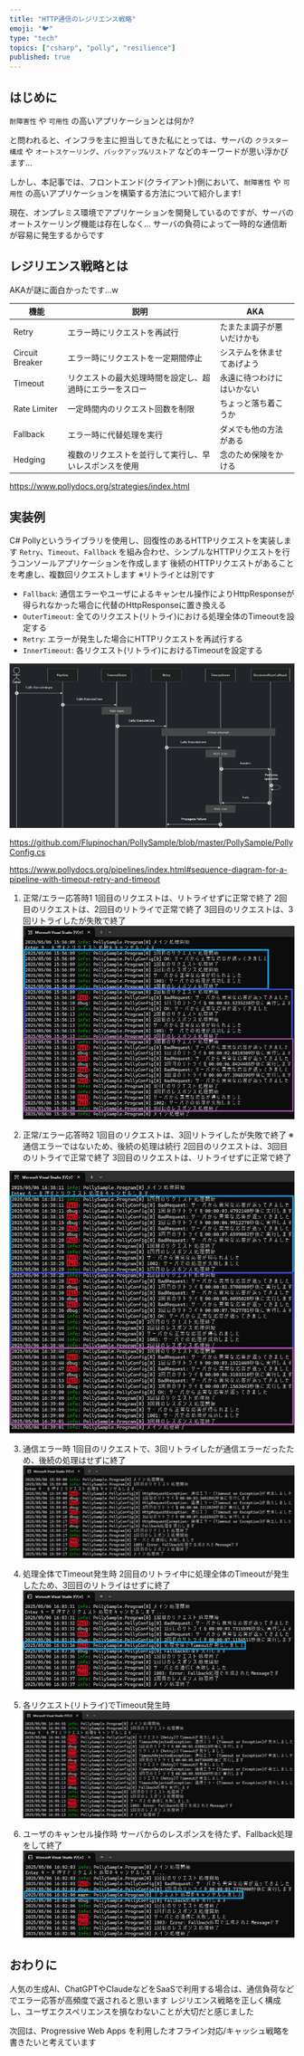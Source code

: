 ```yaml
---
title: "HTTP通信のレジリエンス戦略"
emoji: "🐦"
type: "tech"
topics: ["csharp", "polly", "resilience"]
published: true
---
```


## はじめに

`耐障害性` や `可用性` の高いアプリケーションとは何か?

と問われると、インフラを主に担当してきた私にとっては、サーバの `クラスター構成` や `オートスケーリング`、`バックアップ&リストア` などのキーワードが思い浮かびます...

しかし、本記事では、フロントエンド(クライアント)側において、`耐障害性` や `可用性` の高いアプリケーションを構築する方法について紹介します!

現在、オンプレミス環境でアプリケーションを開発しているのですが、サーバのオートスケーリング機能は存在しなく... サーバの負荷によって一時的な通信断が容易に発生するからです

## レジリエンス戦略とは

AKAが謎に面白かったです...w

| 機能            | 説明                                                     | AKA                        |
| --------------- | -------------------------------------------------------- | -------------------------- |
| Retry           | エラー時にリクエストを再試行                             | たまたま調子が悪いだけかも |
| Circuit Breaker | エラー時にリクエストを一定期間停止                       | システムを休ませてあげよう |
| Timeout         | リクエストの最大処理時間を設定し、超過時にエラーをスロー | 永遠に待つわけにはいかない |
| Rate Limiter    | 一定時間内のリクエスト回数を制限                         | ちょっと落ち着こうか       |
| Fallback        | エラー時に代替処理を実行                                 | ダメでも他の方法がある     |
| Hedging         | 複数のリクエストを並行して実行し、早いレスポンスを使用   | 念のため保険をかける       |

https://www.pollydocs.org/strategies/index.html

## 実装例

C# Pollyというライブラリを使用し、回復性のあるHTTPリクエストを実装します
`Retry`、`Timeout`、`Fallback` を組み合わせ、シンプルなHTTPリクエストを行うコンソールアプリケーションを作成します
後続のHTTPリクエストがあることを考慮し、複数回リクエストします
※リトライとは別です

- `Fallback`: 通信エラーやユーザによるキャンセル操作によりHttpResponseが得られなかった場合に代替のHttpResponseに置き換える
- `OuterTimeout`: 全てのリクエスト(リトライ)における処理全体のTimeoutを設定する
- `Retry`: エラーが発生した場合にHTTPリクエストを再試行する
- `InnerTimeout`: 各リクエスト(リトライ)におけるTimeoutを設定する

![](/images/20250506_resilience-polly/1.png)

https://github.com/Flupinochan/PollySample/blob/master/PollySample/PollyConfig.cs

https://www.pollydocs.org/pipelines/index.html#sequence-diagram-for-a-pipeline-with-timeout-retry-and-timeout

1. 正常/エラー応答時1
1回目のリクエストは、リトライせずに正常で終了
2回目のリクエストは、2回目のリトライで正常で終了
3回目のリクエストは、3回リトライしたが失敗で終了
![](/images/20250506_resilience-polly/2.png)

2. 正常/エラー応答時2
1回目のリクエストは、3回リトライしたが失敗で終了 ※通信エラーではないため、後続の処理は続行
2回目のリクエストは、3回目のリトライで正常で終了
3回目のリクエストは、リトライせずに正常で終了

![](/images/20250506_resilience-polly/7.png)

3. 通信エラー時
1回目のリクエストで、3回リトライしたが通信エラーだったため、後続の処理はせずに終了
![](/images/20250506_resilience-polly/3.png)

4. 処理全体でTimeout発生時
2回目のリトライ中に処理全体のTimeoutが発生したため、3回目のリトライはせずに終了
![](/images/20250506_resilience-polly/4.png)

5. 各リクエスト(リトライ)でTimeout発生時
![](/images/20250506_resilience-polly/5.png)

6. ユーザのキャンセル操作時
サーバからのレスポンスを待たず、Fallback処理をして終了
![](/images/20250506_resilience-polly/6.png)

## おわりに

人気の生成AI、ChatGPTやClaudeなどをSaaSで利用する場合は、通信負荷などでエラー応答が高頻度で返されると思います
レジリエンス戦略を正しく構成し、ユーザエクスペリエンスを損なわないことが大切だと感じました

次回は、Progressive Web Apps を利用したオフライン対応/キャッシュ戦略を書きたいと考えています
